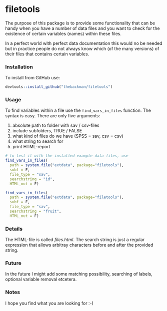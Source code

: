 <!-- README.md is generated from README.Rmd. Please edit that file -->
filetools
=========

The purpose of this package is to provide some functionality that can be handy when you have a number of data files and you want to check for the existence of certain variables (names) within these files.

In a perfect world with perfect data documentation this would no be needed but in practice people do not always know which (of the many versions) of their files that contains certain variables.

### Installation

To install from GitHub use:

``` r
devtools::install_github("thebackman/filetools")
```

### Usage

To find variables within a file use the `find_vars_in_files` function. The syntax is easy. There are only five arguments:

1.  absolute path to folder with sav / csv-files
2.  include subfolders, TRUE / FALSE
3.  what kind of files do we have (SPSS = sav, csv = csv)
4.  what string to search for
5.  print HTML-report

``` r
# to test it with the installed example data files, use
find_vars_in_files(
  path = system.file("extdata", package="filetools"),
  subf = F,
  file_type = "sav",
  searchstring = "id",
  HTML_out = F)

find_vars_in_files(
  path = system.file("extdata", package="filetools"),
  subf = F,
  file_type = "sav",
  searchstring = "fruit",
  HTML_out = F)
```

### Details

The HTML-file is called *files.html*. The search string is just a regular expression that allows arbitray characters before and after the provided string.

### Future

In the future I might add some matching possibility, searching of labels, optional variable removal etcetera.

### Notes

I hope you find what you are looking for :-)
